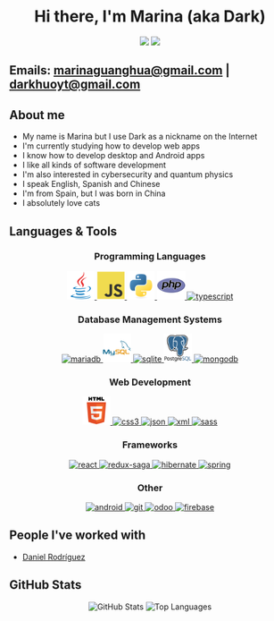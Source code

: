 <h1 align="center">Hi there, I'm Marina (aka Dark)</h1>

<div align="center"> 
  <img src="https://komarev.com/ghpvc/?username=darkhuo10&label=Profile%20views&color=004f94&style=for-the-badge" />
  <img src="https://img.shields.io/github/followers/darkhuo10?color=004f94&style=for-the-badge&labelColor=5c5c5c" />
</div>

## Emails: **marinaguanghua@gmail.com** | **darkhuoyt@gmail.com**<br>

## About me
<ul>
  <li> My name is Marina but I use Dark as a nickname on the Internet
  <li>I'm currently studying how to develop web apps</li>
  <li>I know how to develop desktop and Android apps</li>
  <li>I like all kinds of software development</li>
  <li>I'm also interested in cybersecurity and quantum physics</li>
  <li>I speak English, Spanish and Chinese </li>
  <li>I'm from Spain, but I was born in China</li>
  <li>I absolutely love cats</li>
</ul>

## Languages & Tools
<div align="center">
  <h3 align="center">Programming Languages</h3>
  <a href="https://www.java.com/" target="blank">
    <img src="https://raw.githubusercontent.com/devicons/devicon/master/icons/java/java-original.svg" alt="java" height="50"/> 
  </a>
  <a href="https://developer.mozilla.org/en-US/docs/Web/JavaScript" target="blank">
    <img src="https://raw.githubusercontent.com/devicons/devicon/master/icons/javascript/javascript-original.svg" alt="javascript" height="50"/> 
  </a>
  <a href="https://www.python.org/" target="blank">
    <img src="https://raw.githubusercontent.com/devicons/devicon/master/icons/python/python-original.svg" alt="python" height="50"/>  
  </a>
  <a href="https://www.php.net/manual/es/intro-whatis.php" target="blank">
    <img src="https://raw.githubusercontent.com/devicons/devicon/master/icons/php/php-original.svg" alt="php" height="50"/> 
  </a>
  <a href="https://www.typescriptlang.org/" target="blank">
    <img src="https://upload.wikimedia.org/wikipedia/commons/thumb/4/4c/Typescript_logo_2020.svg/2048px-Typescript_logo_2020.svg.png" alt="typescript" height="50"/>
  </a>
</div>
<div align="center">
  <h3 align="center">Database Management Systems</h3>
  <a href="https://mariadb.org/" target="blank">
    <img src="https://www.vectorlogo.zone/logos/mariadb/mariadb-icon.svg" alt="mariadb" height="50"/> 
  </a>
  <a href="https://www.mysql.com/" target="blank">
    <img src="https://raw.githubusercontent.com/devicons/devicon/master/icons/mysql/mysql-original-wordmark.svg" alt="mysql" height="50"/> 
  </a>
  <a href="https://www.sqlite.org/" target="blank">
    <img src="https://www.vectorlogo.zone/logos/sqlite/sqlite-icon.svg" alt="sqlite" height="50"/> 
  </a>
  <a href="https://www.postgresql.org/" target="blank">
    <img src="https://raw.githubusercontent.com/devicons/devicon/master/icons/postgresql/postgresql-original-wordmark.svg" alt="postgresql" height="50"/> 
  </a>
  <a href="https://www.mongodb.com/" target="blank">
    <img src="https://upload.wikimedia.org/wikipedia/commons/thumb/9/93/MongoDB_Logo.svg/1280px-MongoDB_Logo.svg.png" alt="mongodb" height="50"/> 
  </a>
</div>
<div align="center">
  <h3 align="center">Web Development</h3>
  <a href="https://developer.mozilla.org/es/docs/Web/HTML" target="blank">
    <img src="https://raw.githubusercontent.com/devicons/devicon/master/icons/html5/html5-original-wordmark.svg" alt="html5" height="50"/>
  </a>
  <a href="https://developer.mozilla.org/es/docs/Web/CSS" target="blank">
    <img src="https://cdn.freebiesupply.com/logos/large/2x/css3-logo-png-transparent.png" alt="css3" height="50"/>
  </a>
  <a href="https://www.json.org/json-en.html" target="blank">
    <img src="https://i0.wp.com/dbaontap.com/wp-content/uploads/2015/11/json-logo.png?fit=690%2C330&ssl=1" alt="json" height="50"/>
  </a>
  <a href="https://developer.mozilla.org/es/docs/Web/XML/XML_introduction" target="blank">
    <img src="https://upload.wikimedia.org/wikipedia/commons/thumb/c/c0/XML_icon.svg/2560px-XML_icon.svg.png" alt="xml" height="50"/>
  </a>
 <a href="https://sass-lang.com/" target="blank">
    <img src="https://upload.wikimedia.org/wikipedia/commons/thumb/9/96/Sass_Logo_Color.svg/1280px-Sass_Logo_Color.svg.png" alt="sass" height="50"/>
  </a>
</div>
<div align="center">
  <h3 align="center">Frameworks</h3>
  <a href="https://react.dev/" target="blank">
    <img src="https://upload.wikimedia.org/wikipedia/commons/thumb/a/a7/React-icon.svg/2300px-React-icon.svg.png" alt="react" height="50"/>
  </a>
  <a href="https://redux-saga.js.org/" target="blank">
    <img src="https://static-00.iconduck.com/assets.00/redux-saga-icon-512x313-38irbsly.png" alt="redux-saga" height="50"/>
  </a>
  <a href="https://hibernate.org/" target="blank">
    <img src="https://cdn.worldvectorlogo.com/logos/hibernate.svg" alt="hibernate" height="50"/> 
  </a>
  <a href="https://spring.io/" target="blank">
    <img src="https://cdn.worldvectorlogo.com/logos/spring-3.svg" alt="spring" height="50"/> 
  </a>

</div>
<div align="center">
  <h3 align="center">Other</h3>
  <a href="https://developer.android.com/" target="blank">
      <img src="https://upload.wikimedia.org/wikipedia/commons/thumb/d/d7/Android_robot.svg/1745px-Android_robot.svg.png" alt="android" height="50"/> 
  </a>
  <a href="https://git-scm.com/" target="blank">
      <img src="https://www.vectorlogo.zone/logos/git-scm/git-scm-icon.svg" alt="git" height="50"/>
  </a>
  <a href="https://www.odoo.com/" target="blank">
      <img src="https://upload.wikimedia.org/wikipedia/commons/thumb/4/4d/Odoo_logo_rgb.svg/2560px-Odoo_logo_rgb.svg.png" alt="odoo" height="50"/> 
  </a>
  <a href="https://firebase.google.com/" target="blank">
      <img src="https://www.vectorlogo.zone/logos/firebase/firebase-icon.svg" alt="firebase" height="50"/>
  </a>
</div>

## People I've worked with
- <a href="https://github.com/Idliketobealoli">Daniel Rodríguez</a>



## GitHub Stats
<div align="center">
  <img src="https://github-readme-stats.vercel.app/api?username=darkhuo10&theme=dark&hide_border=false&include_all_commits=false&count_private=false" alt="GitHub Stats"   height="200"/>
<img src="https://github-readme-stats.vercel.app/api/top-langs/?username=darkhuo10&theme=dark&hide_border=false&include_all_commits=false&count_private=false&layout=compact" alt="Top Languages" height="200"/>
</div>

